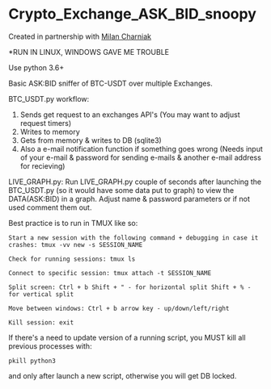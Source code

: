 # Crypto_Exchange_ASK_BID_snoopy
Created in partnership with [Milan Charniak](https://github.com/charnim)

*RUN IN LINUX, WINDOWS GAVE ME TROUBLE

Use python 3.6+

Basic ASK:BID sniffer of BTC-USDT over multiple Exchanges.

BTC_USDT.py workflow:

1) Sends get request to an exchanges API's (You may want to adjust request timers)
2) Writes to memory
3) Gets from memory & writes to DB (sqlite3)
4) Also a e-mail notification function if something goes wrong (Needs input of your e-mail & password for sending e-mails & another e-mail address for recieving)

LIVE_GRAPH.py:
Run LIVE_GRAPH.py couple of seconds after launching the BTC_USDT.py (so it would have some data put to graph) to view the DATA(ASK:BID) in a graph.
Adjust name & password parameters or if not used comment them out.

Best practice is to run in TMUX like so:

    Start a new session with the following command + debugging in case it crashes: tmux -vv new -s SESSION_NAME

    Check for running sessions: tmux ls

    Connect to specific session: tmux attach -t SESSION_NAME

    Split screen: Ctrl + b Shift + " - for horizontal split Shift + % - for vertical split

    Move between windows: Ctrl + b arrow key - up/down/left/right

    Kill session: exit

If there's a need to update version of a running script, you MUST kill all previous processes with:

    pkill python3

and only after launch a new script, otherwise you will get DB locked.

